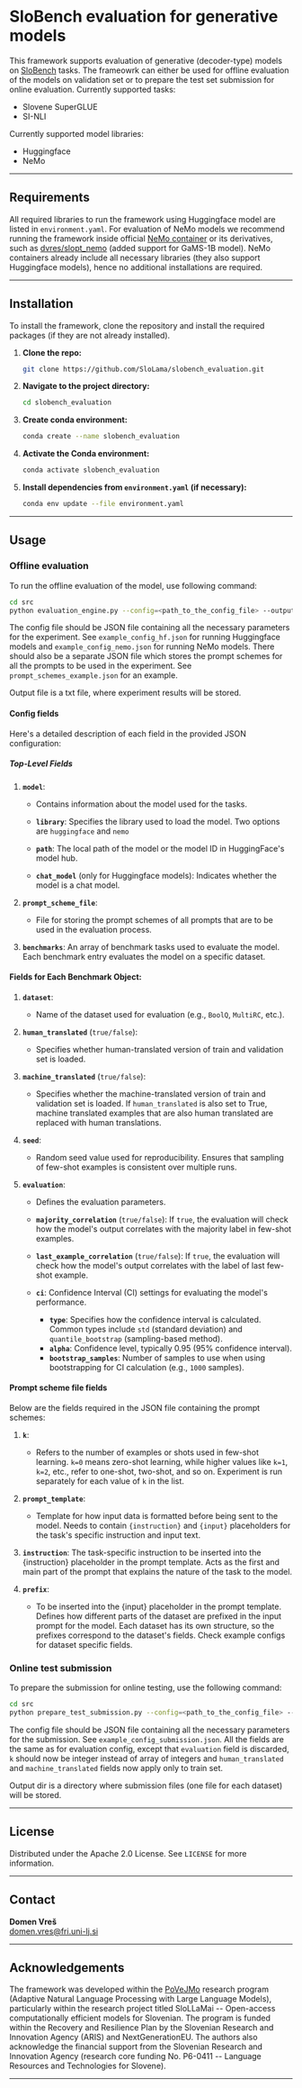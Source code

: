 # **SloBench evaluation for generative models**

This framework supports evaluation of generative (decoder-type) models on [SloBench](https://slobench.cjvt.si) tasks. The frameowrk can either be used for offline evaluation of the models on validation set or to prepare the test set submission for online evaluation. Currently supported tasks:
- Slovene SuperGLUE
- SI-NLI

Currently supported model libraries:
- Huggingface
- NeMo

---

## **Requirements**

All required libraries to run the framework using Huggingface model are listed in `environment.yaml`. For evaluation of NeMo models we recommend running the framework inside official [NeMo container](https://catalog.ngc.nvidia.com/orgs/nvidia/containers/nemo) or its derivatives, such as [dvres/slopt_nemo](https://hub.docker.com/repository/docker/dvres/slopt_nemo/general) (added support for GaMS-1B model). NeMo containers already include all necessary libraries (they also support Huggingface models), hence no additional installations are required.

---

## **Installation**

To install the framework, clone the repository and install the required packages (if they are not already installed).

1. **Clone the repo:**
   ```bash
   git clone https://github.com/SloLama/slobench_evaluation.git
   ```
   
2. **Navigate to the project directory:**
   ```bash
   cd slobench_evaluation
   ```
   
3. **Create conda environment:**
   ```bash
   conda create --name slobench_evaluation
   ```
   
4. **Activate the Conda environment:**
   ```bash
   conda activate slobench_evaluation
   ```

5. **Install dependencies from `environment.yaml` (if necessary):**
   ```bash
   conda env update --file environment.yaml
   ```
   

---

## **Usage**

### **Offline evaluation**

To run the offline evaluation of the model, use following command:
```bash
cd src
python evaluation_engine.py --config=<path_to_the_config_file> --output_file=<path_to_the_output_file>
```
The config file should be JSON file containing all the necessary parameters for the experiment. See `example_config_hf.json` for running Huggingface models and `example_config_nemo.json` for running NeMo models. There should also be a separate JSON file which stores the prompt schemes for all the prompts to be used in the experiment. See `prompt_schemes_example.json` for an example.

Output file is a txt file, where experiment results will be stored.

#### **Config fields**

Here's a detailed description of each field in the provided JSON configuration:

##### **Top-Level Fields**

1. **`model`**: 
   - Contains information about the model used for the tasks.

   - **`library`**: Specifies the library used to load the model. Two options are `huggingface` and `nemo`
   - **`path`**: The local path of the model or the model ID in HuggingFace's model hub.
   - **`chat_model`** (only for Huggingface models): Indicates whether the model is a chat model.

2. **`prompt_scheme_file`**:
   - File for storing the prompt schemes of all prompts that are to be used in the evaluation process.

3. **`benchmarks`**:
An array of benchmark tasks used to evaluate the model. Each benchmark entry evaluates the model on a specific dataset.

#### **Fields for Each Benchmark Object**:

1. **`dataset`**:
   - Name of the dataset used for evaluation (e.g., `BoolQ`, `MultiRC`, etc.).

2. **`human_translated`** (`true/false`): 
   - Specifies whether human-translated version of train and validation set is loaded.

3. **`machine_translated`** (`true/false`): 
   - Specifies whether the machine-translated version of train and validation set is loaded. If `human_translated` is also set to True, machine translated examples that are also human translated are replaced with human translations.

4. **`seed`**: 
   - Random seed value used for reproducibility. Ensures that sampling of few-shot examples is consistent over multiple runs.

5. **`evaluation`**: 
   - Defines the evaluation parameters.

   - **`majority_correlation`** (`true/false`): If `true`, the evaluation will check how the model's output correlates with the majority label in few-shot examples.
   
   - **`last_example_correlation`** (`true/false`): If `true`, the evaluation will check how the model's output correlates with the label of last few-shot example.

   - **`ci`**: Confidence Interval (CI) settings for evaluating the model's performance.
     - **`type`**: Specifies how the confidence interval is calculated. Common types include `std` (standard deviation) and `quantile_bootstrap` (sampling-based method).
     - **`alpha`**: Confidence level, typically 0.95 (95% confidence interval).
     - **`bootstrap_samples`**: Number of samples to use when using bootstrapping for CI calculation (e.g., `1000` samples).

#### Prompt scheme file fields

Below are the fields required in the JSON file containing the prompt schemes:

1. **`k`**: 
   - Refers to the number of examples or shots used in few-shot learning. `k=0` means zero-shot learning, while higher values like `k=1`, `k=2`, etc., refer to one-shot, two-shot, and so on. Experiment is run separately for each value of `k` in the list.

2. **`prompt_template`**: 
   - Template for how input data is formatted before being sent to the model. Needs to contain `{instruction}` and `{input}` placeholders for the task's specific instruction and input text.

3. **`instruction`**:
The task-specific instruction to be inserted into the {instruction} placeholder in the prompt template. Acts as the first and main part of the prompt that explains the nature of the task to the model.

4. **`prefix`**: 
   - To be inserted into the {input} placeholder in the prompt template. Defines how different parts of the dataset are prefixed in the input prompt for the model. Each dataset has its own structure, so the prefixes correspond to the dataset's fields. Check example configs for dataset specific fields.

### Online test submission

To prepare the submission for online testing, use the following command:

```bash
cd src
python prepare_test_submission.py --config=<path_to_the_config_file> --output_dir=<path_to_the_output_dir>
```

The config file should be JSON file containing all the necessary parameters for the submission. See `example_config_submission.json`. All the fields are the same as for evaluation config, except that `evaluation` field is discarded, `k` should now be integer instead of array of integers and `human_translated` and `machine_translated` fields now apply only to train set.

Output dir is a directory where submission files (one file for each dataset) will be stored.

---

## **License**

Distributed under the Apache 2.0 License. See `LICENSE` for more information.

---

## **Contact**

**Domen Vreš**  
domen.vres@fri.uni-lj.si

---

## **Acknowledgements**

The framework was developed within the [PoVeJMo](https://www.cjvt.si/povejmo/en/project/) research program (Adaptive Natural Language Processing with Large Language Models), particularly within the research project titled SloLLaMai -- Open-access computationally efficient models for Slovenian. The program is funded within the Recovery and Resilience Plan by the Slovenian Research and Innovation Agency (ARIS) and NextGenerationEU. The authors also acknowledge the financial support from the Slovenian Research and Innovation Agency (research core funding No. P6-0411 -- Language Resources and Technologies for Slovene).

---